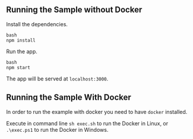 ## Running the Sample without Docker

Install the dependencies.

```
bash
npm install
```

Run the app.

```
bash
npm start
```

The app will be served at `localhost:3000`.

## Running the Sample With Docker

In order to run the example with docker you need to have `docker` installed.

Execute in command line `sh exec.sh` to run the Docker in Linux, or `.\exec.ps1` to run the Docker in Windows.